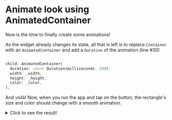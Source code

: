 # Animate look using AnimatedContainer

Now is the time to finally create some animations!

As the widget already changes its state, all that is left is to replace 
`Container` with an `AnimatedContainer` and add a `Duration` of the 
animation (line #30)

```dart

child: AnimatedContainer(
  duration: const Duration(milliseconds: 500),
  width: _width,
  height: _height,
  color: _color,
),

```

And voilà! Now, when you run the app and tap on the button, the rectangle's 
size and color should change with a smooth animation. 

<details>
  <summary>Click to see the result!</summary>

![Using AnimatedContainer](https://github.com/pszklarska/flutter_animations_workshop/raw/main/assets/screen02.gif?raw=true)
</details>